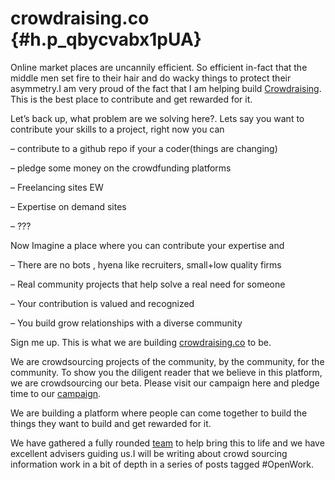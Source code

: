 # crowdraising.co {#h.p_qbycvabx1pUA}

Online market places are uncannily efficient. So efficient in-fact that the middle men set fire to their hair and do wacky things to protect their asymmetry.I am very proud of the fact that I am helping build [Crowdraising](http://www.google.com/url?q=http%3A%2F%2Fwww.crowdraising.co%2F&sa=D&sntz=1&usg=AFQjCNF7q2LL-50OWkXZCKt4ZjtahJKA-Q). This is the best place to contribute and get rewarded for it.

Let’s back up, what problem are we solving here?. Lets say you want to contribute your skills to a project, right now you can

– contribute to a github repo if your a coder\(things are changing\)

– pledge some money on the crowdfunding platforms

– Freelancing sites EW

– Expertise on demand sites

– ???

Now Imagine a place where you can contribute your expertise and

– There are no bots , hyena like recruiters, small+low quality firms

– Real community projects that help solve a real need for someone

– Your contribution is valued and recognized

– You build grow relationships with a diverse community

Sign me up. This is what we are building [crowdraising.co](http://www.google.com/url?q=http%3A%2F%2Fwww.crowdraising.co%2F&sa=D&sntz=1&usg=AFQjCNF7q2LL-50OWkXZCKt4ZjtahJKA-Q) to be.

We are crowdsourcing projects of the community, by the community, for the community. To show you the diligent reader that we believe in this platform, we are crowdsourcing our beta. Please visit our campaign here and pledge time to our [campaign](https://www.google.com/url?q=https%3A%2F%2Fwww.crowdraising.co%2Fcampaign.php%3Fid%3D5&sa=D&sntz=1&usg=AFQjCNEllKv6OQ3xvvtrQkZ1L8DUuMC9Ug).

We are building a platform where people can come together to build the things they want to build and get rewarded for it.

We have gathered a fully rounded [team](https://www.google.com/url?q=https%3A%2F%2Fwww.crowdraising.co%2FAbout.php&sa=D&sntz=1&usg=AFQjCNFA-Dd2NJhXGag1KaA08Qf2d_3ySw) to help bring this to life and we have excellent advisers guiding us.I will be writing about crowd sourcing information work in a bit of depth in a series of posts tagged \#OpenWork.

